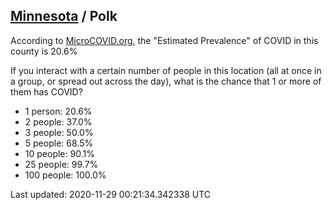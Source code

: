 
## [Minnesota](/united-states/minnesota) / Polk

According to [MicroCOVID.org](http://microcovid.org),
the "Estimated Prevalence" of COVID in this county is 20.6%

If you interact with a certain number of people in this location
(all at once in a group, or spread out across the day), what is the chance that
1 or more of them has COVID?

- 1 person: 20.6%
- 2 people: 37.0%
- 3 people: 50.0%
- 5 people: 68.5%
- 10 people: 90.1%
- 25 people: 99.7%
- 100 people: 100.0%

Last updated: 2020-11-29 00:21:34.342338 UTC
